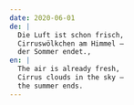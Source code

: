 ```yaml
---
date: 2020-06-01
de: |
  Die Luft ist schon frisch,
  Cirruswölkchen am Himmel –
  der Sommer endet.,
en: |
  The air is already fresh,
  Cirrus clouds in the sky –
  the summer ends.
---
```

